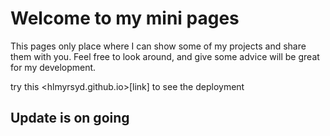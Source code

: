 # Welcome to my mini pages
This pages only place where I can show some of my  projects and share them with you. Feel free to look around, and give some advice will be great for my development.

try this <hlmyrsyd.github.io>[link] to see the deployment

## Update is on going